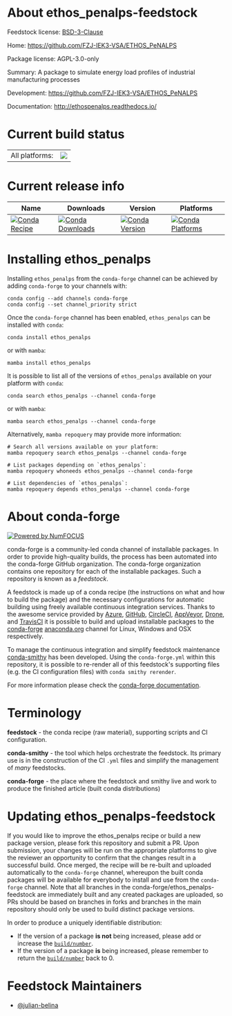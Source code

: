 About ethos_penalps-feedstock
=============================

Feedstock license: [BSD-3-Clause](https://github.com/conda-forge/ethos_penalps-feedstock/blob/main/LICENSE.txt)

Home: https://github.com/FZJ-IEK3-VSA/ETHOS_PeNALPS

Package license: AGPL-3.0-only

Summary: A package to simulate energy load profiles of industrial manufacturing processes

Development: https://github.com/FZJ-IEK3-VSA/ETHOS_PeNALPS

Documentation: http://ethospenalps.readthedocs.io/

Current build status
====================


<table><tr><td>All platforms:</td>
    <td>
      <a href="https://dev.azure.com/conda-forge/feedstock-builds/_build/latest?definitionId=20677&branchName=main">
        <img src="https://dev.azure.com/conda-forge/feedstock-builds/_apis/build/status/ethos_penalps-feedstock?branchName=main">
      </a>
    </td>
  </tr>
</table>

Current release info
====================

| Name | Downloads | Version | Platforms |
| --- | --- | --- | --- |
| [![Conda Recipe](https://img.shields.io/badge/recipe-ethos_penalps-green.svg)](https://anaconda.org/conda-forge/ethos_penalps) | [![Conda Downloads](https://img.shields.io/conda/dn/conda-forge/ethos_penalps.svg)](https://anaconda.org/conda-forge/ethos_penalps) | [![Conda Version](https://img.shields.io/conda/vn/conda-forge/ethos_penalps.svg)](https://anaconda.org/conda-forge/ethos_penalps) | [![Conda Platforms](https://img.shields.io/conda/pn/conda-forge/ethos_penalps.svg)](https://anaconda.org/conda-forge/ethos_penalps) |

Installing ethos_penalps
========================

Installing `ethos_penalps` from the `conda-forge` channel can be achieved by adding `conda-forge` to your channels with:

```
conda config --add channels conda-forge
conda config --set channel_priority strict
```

Once the `conda-forge` channel has been enabled, `ethos_penalps` can be installed with `conda`:

```
conda install ethos_penalps
```

or with `mamba`:

```
mamba install ethos_penalps
```

It is possible to list all of the versions of `ethos_penalps` available on your platform with `conda`:

```
conda search ethos_penalps --channel conda-forge
```

or with `mamba`:

```
mamba search ethos_penalps --channel conda-forge
```

Alternatively, `mamba repoquery` may provide more information:

```
# Search all versions available on your platform:
mamba repoquery search ethos_penalps --channel conda-forge

# List packages depending on `ethos_penalps`:
mamba repoquery whoneeds ethos_penalps --channel conda-forge

# List dependencies of `ethos_penalps`:
mamba repoquery depends ethos_penalps --channel conda-forge
```


About conda-forge
=================

[![Powered by
NumFOCUS](https://img.shields.io/badge/powered%20by-NumFOCUS-orange.svg?style=flat&colorA=E1523D&colorB=007D8A)](https://numfocus.org)

conda-forge is a community-led conda channel of installable packages.
In order to provide high-quality builds, the process has been automated into the
conda-forge GitHub organization. The conda-forge organization contains one repository
for each of the installable packages. Such a repository is known as a *feedstock*.

A feedstock is made up of a conda recipe (the instructions on what and how to build
the package) and the necessary configurations for automatic building using freely
available continuous integration services. Thanks to the awesome service provided by
[Azure](https://azure.microsoft.com/en-us/services/devops/), [GitHub](https://github.com/),
[CircleCI](https://circleci.com/), [AppVeyor](https://www.appveyor.com/),
[Drone](https://cloud.drone.io/welcome), and [TravisCI](https://travis-ci.com/)
it is possible to build and upload installable packages to the
[conda-forge](https://anaconda.org/conda-forge) [anaconda.org](https://anaconda.org/)
channel for Linux, Windows and OSX respectively.

To manage the continuous integration and simplify feedstock maintenance
[conda-smithy](https://github.com/conda-forge/conda-smithy) has been developed.
Using the ``conda-forge.yml`` within this repository, it is possible to re-render all of
this feedstock's supporting files (e.g. the CI configuration files) with ``conda smithy rerender``.

For more information please check the [conda-forge documentation](https://conda-forge.org/docs/).

Terminology
===========

**feedstock** - the conda recipe (raw material), supporting scripts and CI configuration.

**conda-smithy** - the tool which helps orchestrate the feedstock.
                   Its primary use is in the construction of the CI ``.yml`` files
                   and simplify the management of *many* feedstocks.

**conda-forge** - the place where the feedstock and smithy live and work to
                  produce the finished article (built conda distributions)


Updating ethos_penalps-feedstock
================================

If you would like to improve the ethos_penalps recipe or build a new
package version, please fork this repository and submit a PR. Upon submission,
your changes will be run on the appropriate platforms to give the reviewer an
opportunity to confirm that the changes result in a successful build. Once
merged, the recipe will be re-built and uploaded automatically to the
`conda-forge` channel, whereupon the built conda packages will be available for
everybody to install and use from the `conda-forge` channel.
Note that all branches in the conda-forge/ethos_penalps-feedstock are
immediately built and any created packages are uploaded, so PRs should be based
on branches in forks and branches in the main repository should only be used to
build distinct package versions.

In order to produce a uniquely identifiable distribution:
 * If the version of a package **is not** being increased, please add or increase
   the [``build/number``](https://docs.conda.io/projects/conda-build/en/latest/resources/define-metadata.html#build-number-and-string).
 * If the version of a package **is** being increased, please remember to return
   the [``build/number``](https://docs.conda.io/projects/conda-build/en/latest/resources/define-metadata.html#build-number-and-string)
   back to 0.

Feedstock Maintainers
=====================

* [@julian-belina](https://github.com/julian-belina/)

